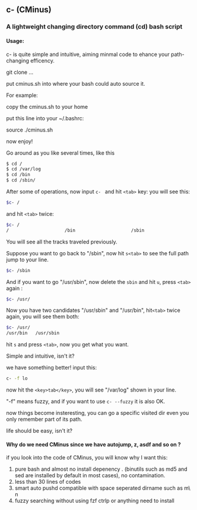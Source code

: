 ## c- (CMinus)
### A lightweight changing directory command (cd) bash script

#### Usage:
c- is quite simple and intuitive, aiming minmal code to ehance your path-changing efficency.

git clone ...

put cminus.sh into where your bash could auto source it. 

For example:

copy the cminus.sh to your home 

put this line into your ~/.bashrc:

source ./cminus.sh

now enjoy!

Go around as you like several times, like this 

```bash
$ cd /
$ cd /var/log
$ cd /bin
$ cd /sbin/
```
After some of operations, now input  `c- ` and hit `<tab>` key:
you will see this:

```bash
$c- /
```
and hit `<tab>` twice:
```bash
$c- /
/                     /bin                     /sbin                    /usr/bin                 /usr/sbin                /var                     /var/log
```
You will see all the tracks traveled previously. 

Suppose you want to go back to "/sbin", now hit `s<tab>` to see the full path jump to your line.

```bash
$c- /sbin
```
And if you want to go "/usr/sbin", now delete the `sbin` and  hit `u`, press `<tab>` again :
```bash
$c- /usr/
```
Now you have two candidates "/usr/sbin" and "/usr/bin", hit`<tab>` twice again, you will see them both:

```bash
$c- /usr/
/usr/bin   /usr/sbin
```
hit `s` and press `<tab>`, now you get what you want.

Simple and intuitive, isn't it? 

we have something better! input this:

```bash
c- -f lo
```
now hit the `<key>tab</key>`, you will see "/var/log" shown in your line.

"-f" means fuzzy, and if you want to use `c- --fuzzy` it is also OK.

now things become insteresting, you can go a specific visited dir even you only remember part of its path.

life should be easy, isn't it?

#### Why do we need CMinus since we have autojump, z, asdf and so on ?

if you look into the code of CMinus, you will know why I want this:

1.  pure bash  and almost no install depenency . (binutils such as md5 and sed are installed by default in most cases), no contamination.  
2. less than 30 lines of codes 
3. smart auto pushd compatible with space seperated dirname such as m\ n
4. fuzzy searching without using fzf ctrlp or anything need to install 